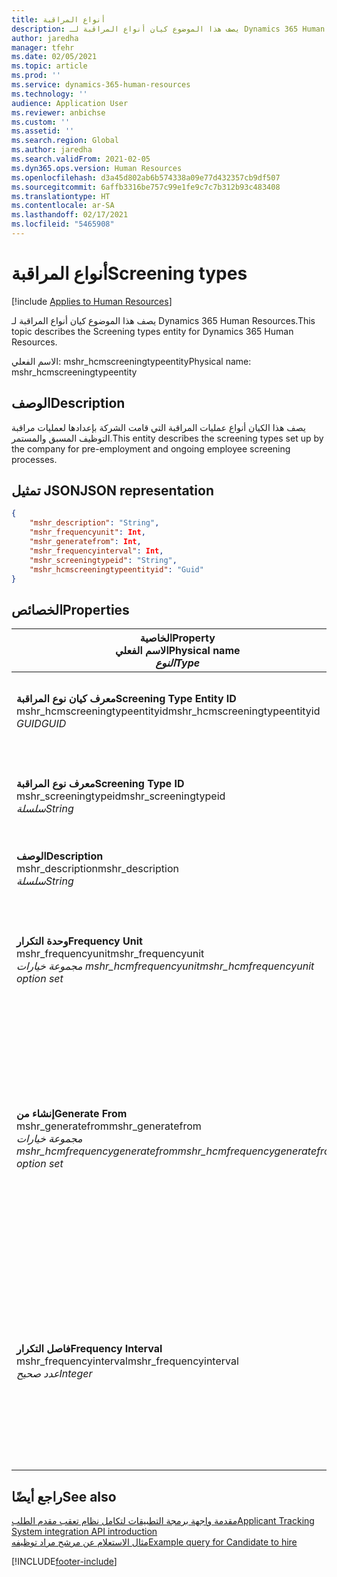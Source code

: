 ```yaml
---
title: أنواع المراقبة
description: يصف هذا الموضوع كيان أنواع المراقبة لـ Dynamics 365 Human Resources.
author: jaredha
manager: tfehr
ms.date: 02/05/2021
ms.topic: article
ms.prod: ''
ms.service: dynamics-365-human-resources
ms.technology: ''
audience: Application User
ms.reviewer: anbichse
ms.custom: ''
ms.assetid: ''
ms.search.region: Global
ms.author: jaredha
ms.search.validFrom: 2021-02-05
ms.dyn365.ops.version: Human Resources
ms.openlocfilehash: d3a45d802ab6b574338a09e77d432357cb9df507
ms.sourcegitcommit: 6affb3316be757c99e1fe9c7c7b312b93c483408
ms.translationtype: HT
ms.contentlocale: ar-SA
ms.lasthandoff: 02/17/2021
ms.locfileid: "5465908"
---
```

# <a name="screening-types"></a><span data-ttu-id="0900d-103">أنواع المراقبة</span><span class="sxs-lookup"><span data-stu-id="0900d-103">Screening types</span></span>

[!include [Applies to Human Resources](../includes/applies-to-hr.md)]

<span data-ttu-id="0900d-104">يصف هذا الموضوع كيان أنواع المراقبة لـ Dynamics 365 Human Resources.</span><span class="sxs-lookup"><span data-stu-id="0900d-104">This topic describes the Screening types entity for Dynamics 365 Human Resources.</span></span>

<span data-ttu-id="0900d-105">الاسم الفعلي: mshr_hcmscreeningtypeentity</span><span class="sxs-lookup"><span data-stu-id="0900d-105">Physical name: mshr_hcmscreeningtypeentity</span></span>

## <a name="description"></a><span data-ttu-id="0900d-106">الوصف</span><span class="sxs-lookup"><span data-stu-id="0900d-106">Description</span></span>

<span data-ttu-id="0900d-107">يصف هذا الكيان أنواع عمليات المراقبة التي قامت الشركة بإعدادها لعمليات مراقبة التوظيف المسبق والمستمر.</span><span class="sxs-lookup"><span data-stu-id="0900d-107">This entity describes the screening types set up by the company for pre-employment and ongoing employee screening processes.</span></span>

## <a name="json-representation"></a><span data-ttu-id="0900d-108">تمثيل JSON</span><span class="sxs-lookup"><span data-stu-id="0900d-108">JSON representation</span></span>

```json
{
    "mshr_description": "String",
    "mshr_frequencyunit": Int,
    "mshr_generatefrom": Int,
    "mshr_frequencyinterval": Int,
    "mshr_screeningtypeid": "String",
    "mshr_hcmscreeningtypeentityid": "Guid"
}
```

## <a name="properties"></a><span data-ttu-id="0900d-109">الخصائص</span><span class="sxs-lookup"><span data-stu-id="0900d-109">Properties</span></span>

| <span data-ttu-id="0900d-110">الخاصية</span><span class="sxs-lookup"><span data-stu-id="0900d-110">Property</span></span><br><span data-ttu-id="0900d-111">**الاسم الفعلي**</span><span class="sxs-lookup"><span data-stu-id="0900d-111">**Physical name**</span></span><br><span data-ttu-id="0900d-112">**_النوع_**</span><span class="sxs-lookup"><span data-stu-id="0900d-112">**_Type_**</span></span> | <span data-ttu-id="0900d-113">استخدام</span><span class="sxs-lookup"><span data-stu-id="0900d-113">Use</span></span> | <span data-ttu-id="0900d-114">الوصف</span><span class="sxs-lookup"><span data-stu-id="0900d-114">Description</span></span> |
| --- | --- | --- |
| <span data-ttu-id="0900d-115">**معرف كيان نوع المراقبة**</span><span class="sxs-lookup"><span data-stu-id="0900d-115">**Screening Type Entity ID**</span></span><br><span data-ttu-id="0900d-116">mshr_hcmscreeningtypeentityid</span><span class="sxs-lookup"><span data-stu-id="0900d-116">mshr_hcmscreeningtypeentityid</span></span><br><span data-ttu-id="0900d-117">*GUID*</span><span class="sxs-lookup"><span data-stu-id="0900d-117">*GUID*</span></span> | <span data-ttu-id="0900d-118">للقراءة فقط</span><span class="sxs-lookup"><span data-stu-id="0900d-118">Read-only</span></span><br><span data-ttu-id="0900d-119">مطلوب</span><span class="sxs-lookup"><span data-stu-id="0900d-119">Required</span></span><br><span data-ttu-id="0900d-120">منشأ بواسطة النظام</span><span class="sxs-lookup"><span data-stu-id="0900d-120">System-generated</span></span> | <span data-ttu-id="0900d-121">المعرف الأساسي الفريد لسجل نوع المراقبة.</span><span class="sxs-lookup"><span data-stu-id="0900d-121">Unique primary identifier for the screening type record.</span></span> |
| <span data-ttu-id="0900d-122">**معرف نوع المراقبة**</span><span class="sxs-lookup"><span data-stu-id="0900d-122">**Screening Type ID**</span></span><br><span data-ttu-id="0900d-123">mshr_screeningtypeid</span><span class="sxs-lookup"><span data-stu-id="0900d-123">mshr_screeningtypeid</span></span><br><span data-ttu-id="0900d-124">*سلسلة*</span><span class="sxs-lookup"><span data-stu-id="0900d-124">*String*</span></span> | <span data-ttu-id="0900d-125">قراءة/كتابة</span><span class="sxs-lookup"><span data-stu-id="0900d-125">Read/write</span></span><br><span data-ttu-id="0900d-126">مطلوب</span><span class="sxs-lookup"><span data-stu-id="0900d-126">Required</span></span> | <span data-ttu-id="0900d-127">المعرف الفريد المحدد بواسطة المستخدم لنوع المراقبة.</span><span class="sxs-lookup"><span data-stu-id="0900d-127">User-defined unique identifier for the screening type.</span></span> |
| <span data-ttu-id="0900d-128">**‏‏الوصف**</span><span class="sxs-lookup"><span data-stu-id="0900d-128">**Description**</span></span><br><span data-ttu-id="0900d-129">mshr_description</span><span class="sxs-lookup"><span data-stu-id="0900d-129">mshr_description</span></span><br><span data-ttu-id="0900d-130">*سلسلة*</span><span class="sxs-lookup"><span data-stu-id="0900d-130">*String*</span></span> | <span data-ttu-id="0900d-131">قراءة/كتابة</span><span class="sxs-lookup"><span data-stu-id="0900d-131">Read/write</span></span><br><span data-ttu-id="0900d-132">مطلوب</span><span class="sxs-lookup"><span data-stu-id="0900d-132">Required</span></span> | <span data-ttu-id="0900d-133">وصف نوع المراقبة.</span><span class="sxs-lookup"><span data-stu-id="0900d-133">The description of the screening type.</span></span> |
| <span data-ttu-id="0900d-134">**وحدة التكرار**</span><span class="sxs-lookup"><span data-stu-id="0900d-134">**Frequency Unit**</span></span><br><span data-ttu-id="0900d-135">mshr_frequencyunit</span><span class="sxs-lookup"><span data-stu-id="0900d-135">mshr_frequencyunit</span></span><br><span data-ttu-id="0900d-136">*مجموعة خيارات mshr_hcmfrequencyunit*</span><span class="sxs-lookup"><span data-stu-id="0900d-136">*mshr_hcmfrequencyunit option set*</span></span> | <span data-ttu-id="0900d-137">قراءة/كتابة</span><span class="sxs-lookup"><span data-stu-id="0900d-137">Read/write</span></span><br><span data-ttu-id="0900d-138">مطلوب</span><span class="sxs-lookup"><span data-stu-id="0900d-138">Required</span></span> | <span data-ttu-id="0900d-139">يصف التكرار الذي يجب أن تكتمل معه المراقبة للشخص المعين.</span><span class="sxs-lookup"><span data-stu-id="0900d-139">Describes the frequency with which the screening must be completed for the assigned person.</span></span> |
| <span data-ttu-id="0900d-140">**إنشاء من**</span><span class="sxs-lookup"><span data-stu-id="0900d-140">**Generate From**</span></span><br><span data-ttu-id="0900d-141">mshr_generatefrom</span><span class="sxs-lookup"><span data-stu-id="0900d-141">mshr_generatefrom</span></span><br><span data-ttu-id="0900d-142">*مجموعة خيارات mshr_hcmfrequencygeneratefrom*</span><span class="sxs-lookup"><span data-stu-id="0900d-142">*mshr_hcmfrequencygeneratefrom option set*</span></span> | <span data-ttu-id="0900d-143">قراءة-كتابة</span><span class="sxs-lookup"><span data-stu-id="0900d-143">Read-write</span></span><br><span data-ttu-id="0900d-144">مطلوب</span><span class="sxs-lookup"><span data-stu-id="0900d-144">Required</span></span> | <span data-ttu-id="0900d-145">إذا كانت قيمة التكرار هي أي قيمة بخلاف "مرة واحدة فقط" ، تحدد القيمة GenerateFrom التاريخ الذي يتم منه حساب حدث المراقبة التالي.</span><span class="sxs-lookup"><span data-stu-id="0900d-145">If the Frequency value is any value other than “One-time only”, the GenerateFrom value determines the date from which to calculate the next screening event.</span></span> |
| <span data-ttu-id="0900d-146">**فاصل التكرار**</span><span class="sxs-lookup"><span data-stu-id="0900d-146">**Frequency Interval**</span></span><br><span data-ttu-id="0900d-147">mshr_frequencyinterval</span><span class="sxs-lookup"><span data-stu-id="0900d-147">mshr_frequencyinterval</span></span><br><span data-ttu-id="0900d-148">*عدد صحيح*</span><span class="sxs-lookup"><span data-stu-id="0900d-148">*Integer*</span></span> | <span data-ttu-id="0900d-149">قراءة-كتابة</span><span class="sxs-lookup"><span data-stu-id="0900d-149">Read-write</span></span><br><span data-ttu-id="0900d-150">مطلوب</span><span class="sxs-lookup"><span data-stu-id="0900d-150">Required</span></span> | <span data-ttu-id="0900d-151">إذا كانت قيمة التكرار هي أي قيمة خلاف "مرة واحدة فقط" ، فيجب عليك تحديد فاصل زمني لوحدات الوقت بين كل حدث من أحداث المراقبة.</span><span class="sxs-lookup"><span data-stu-id="0900d-151">If the Frequency value is any value other than “One-time only”, you must define an interval for the units of time between each screening event.</span></span> |

## <a name="see-also"></a><span data-ttu-id="0900d-152">راجع أيضًا</span><span class="sxs-lookup"><span data-stu-id="0900d-152">See also</span></span>

[<span data-ttu-id="0900d-153">مقدمة واجهة برمجة التطبيقات لتكامل نظام تعقب مقدم الطلب</span><span class="sxs-lookup"><span data-stu-id="0900d-153">Applicant Tracking System integration API introduction</span></span>](hr-admin-integration-ats-api-introduction.md)<br>
[<span data-ttu-id="0900d-154">مثال الاستعلام عن مرشح مراد توظيفه</span><span class="sxs-lookup"><span data-stu-id="0900d-154">Example query for Candidate to hire</span></span>](hr-admin-integration-ats-api-candidate-to-hire-example-query.md)


[!INCLUDE[footer-include](../includes/footer-banner.md)]